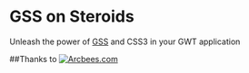 # GSS on Steroids

Unleash the power of [GSS](https://code.google.com/p/closure-stylesheets/) and CSS3 in your GWT application

<!--- ##Documentation
* [For documentation and examples](http://arcbees.github.io/gsss/) -->

##Thanks to
[![Arcbees.com](http://arcbees-ads.appspot.com/ad.png)](http://arcbees.com)
